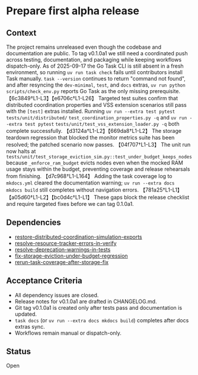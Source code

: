 # Prepare first alpha release

## Context
The project remains unreleased even though the codebase and documentation are
public. To tag v0.1.0a1 we still need a coordinated push across testing,
documentation, and packaging while keeping workflows dispatch-only. As of
2025-09-17 the Go Task CLI is still absent in a fresh environment, so running
`uv run task check` fails until contributors install Task manually. `task
--version` continues to return "command not found", and after resyncing the
`dev-minimal`, `test`, and `docs` extras, `uv run python scripts/check_env.py`
reports Go Task as the only missing prerequisite. 【6c3849†L1-L3】【e6706c†L1-L26】
Targeted test suites confirm that distributed coordination properties and VSS
extension scenarios still pass with the `[test]` extras installed. Running
`uv run --extra test pytest tests/unit/distributed/`
`test_coordination_properties.py -q` and `uv run --extra test pytest`
`tests/unit/test_vss_extension_loader.py -q` both complete successfully.
【d3124a†L1-L2】【669da8†L1-L2】 The storage teardown
regression that blocked the monitor metrics suite has been resolved; the patched
scenario now passes. 【04f707†L1-L3】 The unit run now halts at
`tests/unit/test_storage_eviction_sim.py::test_under_budget_keeps_nodes`
because `_enforce_ram_budget` evicts nodes even when the mocked RAM usage stays
within the budget, preventing coverage and release rehearsals from finishing.
【d7c968†L1-L164】 Adding the task coverage log to `mkdocs.yml` cleared the
documentation warning; `uv run --extra docs mkdocs build` still completes
without navigation errors. 【781a25†L1-L1】【a05d60†L1-L2】【bc0d4c†L1-L1】 These gaps
block the release checklist and require targeted fixes before we can tag
0.1.0a1.

## Dependencies
- [restore-distributed-coordination-simulation-exports](restore-distributed-coordination-simulation-exports.md)
- [resolve-resource-tracker-errors-in-verify](resolve-resource-tracker-errors-in-verify.md)
- [resolve-deprecation-warnings-in-tests](resolve-deprecation-warnings-in-tests.md)
- [fix-storage-eviction-under-budget-regression](fix-storage-eviction-under-budget-regression.md)
- [rerun-task-coverage-after-storage-fix](rerun-task-coverage-after-storage-fix.md)

## Acceptance Criteria
- All dependency issues are closed.
- Release notes for v0.1.0a1 are drafted in CHANGELOG.md.
- Git tag v0.1.0a1 is created only after tests pass and documentation is
  updated.
- `task docs` (or `uv run --extra docs mkdocs build`) completes after docs
  extras sync.
- Workflows remain manual or dispatch-only.

## Status
Open

